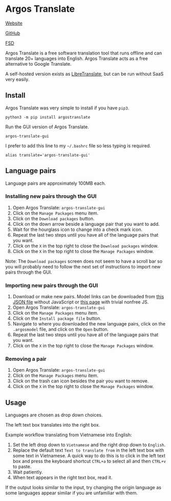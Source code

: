 # Argos Translate

[Website](https://www.argosopentech.com/)

[GitHub](https://github.com/argosopentech/argos-translate)

[FSD](https://directory.fsf.org/wiki/Argos_Translate)

Argos Translate is a free software translation tool that runs offline and can translate 20+ languages into English.  Argos Translate acts as a free alternative to Google Translate.

A self-hosted version exists as [LibreTranslate](https://directory.fsf.org/wiki/LibreTranslate), but can be run without SaaS very easily.

## Install

Argos Translate was very simple to install if you have `pip3`.

    python3 -m pip install argostranslate

Run the GUI version of Argos Translate.

    argos-translate-gui

I prefer to add this line to my `~/.bashrc` file so less typing is required.

    alias translate='argos-translate-gui'

## Language pairs

Language pairs are approximately 100MB each.

### Installing new pairs through the GUI

1. Open Argos Translate: `argos-translate-gui`
1. Click on the `Manage Packages` menu item.
1. Click on the `Download packages` button.
1. Click on the down arrow beside a language pair that you want to add.
1. Wait for the hourglass icon to change into a check mark icon.
1. Repeat the last two steps until you have all of the language pairs that you want.
1. Click on the `X` in the top right to close the `Download packages` window.
1. Click on the `X` in the top right to close the `Manage Packages` window.

Note: The `Download packages` screen does not seem to have a scroll bar so you will probably need to follow the next set of instructions to import new pairs through the GUI.

### Importing new pairs through the GUI

1. Download or make new pairs.  Model links can be downloaded from [this JSON file](https://raw.githubusercontent.com/argosopentech/argospm-index/main/index.json) without JavaScript or [this page](https://www.argosopentech.com/argospm/index/) with trivial nonfree JS.
1. Open Argos Translate: `argos-translate-gui`
1. Click on the `Manage Packages` menu item.
1. Click on the `Install package file` button.
1. Navigate to where you downloaded the new language pairs, click on the `.argosmodel` file, and click on the `Open` button.
1. Repeat the last two steps until you have all of the language pairs that you want.
1. Click on the `X` in the top right to close the `Manage Packages` window.

### Removing a pair

1. Open Argos Translate: `argos-translate-gui`
1. Click on the `Manage Packages` menu item.
1. Click on the trash can icon besides the pair you want to remove.
1. Click on the `X` in the top right to close the `Manage Packages` window.

## Usage

Languages are chosen as drop down choices.

The left text box translates into the right box.

Example workflow translating from Vietnamese into English:

1. Set the left drop down to `Vietnamese` and the right drop down to `English`.
1. Replace the default text `Text to translate from` in the left text box with some text in Vietnamese.  A quick way to do this is to click in the left text box and press the keyboard shortcut `CTRL+a` to select all and then `CTRL+v` to paste.
1. Wait patiently.
1. When text appears in the right text box, read it.

If the output looks similar to the input, try changing the origin language as some languages appear similar if you are unfamiliar with them.
